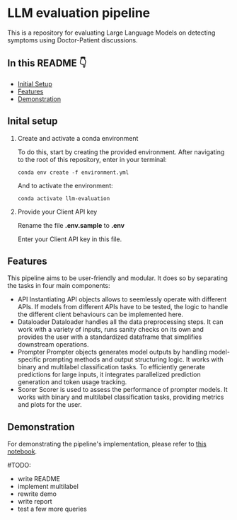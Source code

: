 # LLM evaluation pipeline

This is a repository for evaluating Large Language Models on detecting symptoms using Doctor-Patient discussions.

## In this README :point_down:
- [Initial Setup](#inital-setup)
- [Features](#features)
- [Demonstration](#demonstration)

## Inital setup

1. Create and activate a conda environment

    To do this, start by creating the provided environment. After navigating to the root of this repository, enter in your terminal:
    ```
    conda env create -f environment.yml
    ```
    And to activate the environment:
    ```
    conda activate llm-evaluation
    ```

2. Provide your Client API key

    Rename the file **.env.sample** to **.env**

    Enter your Client API key in this file.


## Features

This pipeline aims to be user-friendly and modular. It does so by separating the tasks in four main components:
- API
    Instantiating API objects allows to seemlessly operate with different APIs. If models from different APIs have to be tested, the logic 
    to handle the different client behaviours can be implemented here.
- Dataloader
    Dataloader handles all the data preprocessing steps. It can work with a variety of inputs, runs sanity checks on its own and provides 
    the user with a standardized dataframe that simplifies downstream operations.
- Prompter
    Prompter objects generates model outputs by handling model-specific prompting methods and output structuring logic. It works with binary 
    and multilabel classification tasks. To efficiently generate predictions for large inputs, it integrates parallelized prediction generation 
    and token usage tracking.
- Scorer
    Scorer is used to assess the performance of prompter models. It works with binary and multilabel classification tasks, providing metrics and 
    plots for the user.


## Demonstration

For demonstrating the pipeline's implementation, please refer to [this notebook](https://github.com/tsounack/LLM_evaluation_pipeline/scripts/demo.ipynb).


#TODO:
- write README
- implement multilabel
- rewrite demo
- write report
- test a few more queries